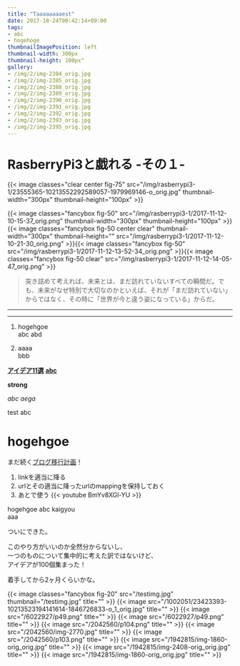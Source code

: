 ```yaml
---
title: "Taaaaaaaaest"
date: 2017-10-24T00:42:14+09:00
tags:
- abc
- hogehoge
thumbnailImagePosition: left
thumbnail-width: 300px
thumbnail-height: 100px"
gallery:
- /img/2/img-2384_orig.jpg
- /img/2/img-2385_orig.jpg
- /img/2/img-2388_orig.jpg
- /img/2/img-2389_orig.jpg
- /img/2/img-2390_orig.jpg
- /img/2/img-2391_orig.jpg
- /img/2/img-2392_orig.jpg
- /img/2/img-2393_orig.jpg
- /img/2/img-2395_orig.jpg
---
```



# RasberryPi3と戯れる -その１-

{{< image classes="clear center fig-75" src="/img/rasberrypi3-1/23555365-10213552292589057-1979969146-o_orig.jpg" thumbnail-width="300px" thumbnail-height="100px" >}}


{{< image classes="fancybox fig-50" src="/img/rasberrypi3-1/2017-11-12-10-15-37_orig.png" thumbnail-width="300px" thumbnail-height="100px"  >}}{{< image classes="fancybox fig-50 center clear" thumbnail-width="300px" thumbnail-height=""  src="/img/rasberrypi3-1/2017-11-12-10-21-30_orig.png" >}}{{< image classes="fancybox fig-50" src="/img/rasberrypi3-1/2017-11-12-13-52-34_orig.png" >}}{{< image classes="fancybox fig-50 clear" src="/img/rasberrypi3-1/2017-11-12-14-05-47_orig.png" >}}


> 突き詰めて考えれば、未来とは、まだ訪れていないすべての瞬間だ。でも、未来がなぜ特別で大切なのかといえば、それが「まだ訪れていない」からではなく、その時に「世界が今と違う姿になっている」からだ。

---------------



---------------

1. hogehgoe  
abc
abd

1. aaaa  
  bbb

<u>**アイデア11選**</u>
<u>**abc**</u>

**strong**

*abc
aega*

test
abc
# hogehgoe

まだ続く[ブログ移行計画](/blog/-15317237)！

1. linkを適当に降る
1. urlとその適当に降ったurlのmappingを保持しておく
1. あとで使う
{{< youtube BmYv8XGl-YU >}}

hogehgoe
abc
kaigyou  
aaa

ついにできた。

このやり方がいいのか全然分からないし、  
一つのものについて集中的に考えた訳ではないけど、  
アイデアが100個集まった！  

着手してから2ヶ月くらいかな。

{{< image classes="fancybox fig-20" src="/testimg.jpg" thumbnail="/testimg.jpg" title="" >}}
{{< image src="/1002051/23423393-10213523194141614-1846726833-o_1_orig.jpg" title="" >}}
{{< image src="/6022927/p49.png" title="" >}}
{{< image src="/6022927/p49.png" title="" >}}
{{< image src="/2042560/p104.png" title="" >}}
{{< image src="/2042560/img-2770.jpg" title="" >}}
{{< image src="/2042560/p103.png" title="" >}}
{{< image src="/1942815/img-1860-orig_orig.jpg" title="" >}}
{{< image src="/1942815/img-2408-orig_orig.jpg" title="" >}}
{{< image src="/1942815/img-1860-orig_orig.jpg" title="" >}}
